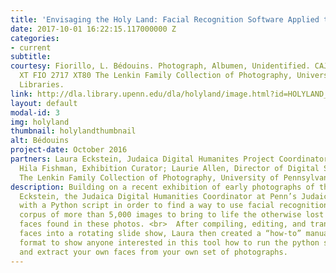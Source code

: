 ```yaml
---
title: 'Envisaging the Holy Land: Facial Recognition Software Applied to Early Photography'
date: 2017-10-01 16:22:15.117000000 Z
categories:
- current
subtitle: 
courtesy: Fiorillo, L. Bédouins. Photograph, Albumen, Unidentified. CAJS Image Collection
  XT FIO 2717 XT80 The Lenkin Family Collection of Photography, University of Pennsylvania
  Libraries.
link: http://dla.library.upenn.edu/dla/holyland/image.html?id=HOLYLAND_lenkin_2717&
layout: default
modal-id: 3
img: holyland
thumbnail: holylandthumbnail
alt: Bédouins
project-date: October 2016
partners: Laura Eckstein, Judaica Digital Humanites Project Coordinator and tool designer;
  Hila Fishman, Exhibition Curator; Laurie Allen, Director of Digital Scholarship;
  The Lenkin Family Collection of Photography, University of Pennsylvania Libraries.
description: Building on a recent exhibition of early photographs of the Holy, Laura
  Eckstein, the Judaica Digital Humanities Coordinator at Penn’s Judaica DH lab, experimented
  with a Python script in order to find a way to use facial recognition to comb a
  corpus of more than 5,000 images to bring to life the otherwise lost individual
  faces found in these photos. <br>  After compiling, editing, and transforming these
  faces into a rotating slide show, Laura then created a “how-to” manual in video
  format to show anyone interested in this tool how to run the python script she created
  and extract your own faces from your own set of photographs.
---
```


